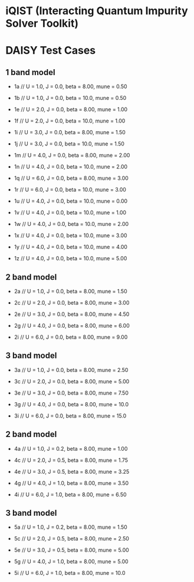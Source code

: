 iQIST (Interacting Quantum Impurity Solver Toolkit)
===================================================

DAISY Test Cases
================

1 band model
------------

* 1a // U = 1.0, J = 0.0, beta = 8.00, mune = 0.50

* 1b // U = 1.0, J = 0.0, beta = 10.0, mune = 0.50

* 1e // U = 2.0, J = 0.0, beta = 8.00, mune = 1.00

* 1f // U = 2.0, J = 0.0, beta = 10.0, mune = 1.00

* 1i // U = 3.0, J = 0.0, beta = 8.00, mune = 1.50

* 1j // U = 3.0, J = 0.0, beta = 10.0, mune = 1.50

* 1m // U = 4.0, J = 0.0, beta = 8.00, mune = 2.00

* 1n // U = 4.0, J = 0.0, beta = 10.0, mune = 2.00

* 1q // U = 6.0, J = 0.0, beta = 8.00, mune = 3.00

* 1r // U = 6.0, J = 0.0, beta = 10.0, mune = 3.00

* 1u // U = 4.0, J = 0.0, beta = 10.0, mune = 0.00

* 1v // U = 4.0, J = 0.0, beta = 10.0, mune = 1.00

* 1w // U = 4.0, J = 0.0, beta = 10.0, mune = 2.00

* 1x // U = 4.0, J = 0.0, beta = 10.0, mune = 3.00

* 1y // U = 4.0, J = 0.0, beta = 10.0, mune = 4.00

* 1z // U = 4.0, J = 0.0, beta = 10.0, mune = 5.00

2 band model
------------

* 2a // U = 1.0, J = 0.0, beta = 8.00, mune = 1.50

* 2c // U = 2.0, J = 0.0, beta = 8.00, mune = 3.00

* 2e // U = 3.0, J = 0.0, beta = 8.00, mune = 4.50

* 2g // U = 4.0, J = 0.0, beta = 8.00, mune = 6.00

* 2i // U = 6.0, J = 0.0, beta = 8.00, mune = 9.00

3 band model
------------

* 3a // U = 1.0, J = 0.0, beta = 8.00, mune = 2.50

* 3c // U = 2.0, J = 0.0, beta = 8.00, mune = 5.00

* 3e // U = 3.0, J = 0.0, beta = 8.00, mune = 7.50

* 3g // U = 4.0, J = 0.0, beta = 8.00, mune = 10.0

* 3i // U = 6.0, J = 0.0, beta = 8.00, mune = 15.0

2 band model
------------

* 4a // U = 1.0, J = 0.2, beta = 8.00, mune = 1.00

* 4c // U = 2.0, J = 0.5, beta = 8.00, mune = 1.75

* 4e // U = 3.0, J = 0.5, beta = 8.00, mune = 3.25

* 4g // U = 4.0, J = 1.0, beta = 8.00, mune = 3.50

* 4i // U = 6.0, J = 1.0, beta = 8.00, mune = 6.50

3 band model
------------

* 5a // U = 1.0, J = 0.2, beta = 8.00, mune = 1.50

* 5c // U = 2.0, J = 0.5, beta = 8.00, mune = 2.50

* 5e // U = 3.0, J = 0.5, beta = 8.00, mune = 5.00

* 5g // U = 4.0, J = 1.0, beta = 8.00, mune = 5.00

* 5i // U = 6.0, J = 1.0, beta = 8.00, mune = 10.0
